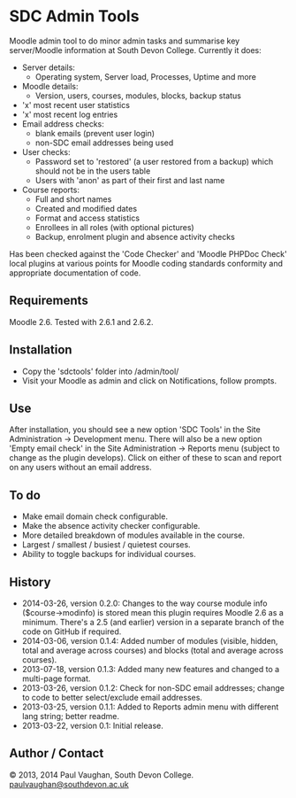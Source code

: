 # SDC Admin Tools

Moodle admin tool to do minor admin tasks and summarise key server/Moodle information at South Devon College. Currently it does:

* Server details:
  * Operating system, Server load, Processes, Uptime and more
* Moodle details:
  * Version, users, courses, modules, blocks, backup status
* 'x' most recent user statistics
* 'x' most recent log entries
* Email address checks:
  * blank emails (prevent user login)
  * non-SDC email addresses being used
* User checks:
  * Password set to 'restored' (a user restored from a backup) which should not be in the users table
  * Users with 'anon' as part of their first and last name
* Course reports:
  * Full and short names
  * Created and modified dates
  * Format and access statistics
  * Enrollees in all roles (with optional pictures)
  * Backup, enrolment plugin and absence activity checks

Has been checked against the 'Code Checker' and 'Moodle PHPDoc Check' local plugins at various points for Moodle coding standards conformity and appropriate documentation of code.

## Requirements

Moodle 2.6. Tested with 2.6.1 and 2.6.2.

## Installation

* Copy the 'sdctools' folder into /admin/tool/
* Visit your Moodle as admin and click on Notifications, follow prompts.

## Use 

After installation, you should see a new option 'SDC Tools' in the Site Administration &rarr; Development menu. There will also be a new option 'Empty email check' in the Site Administration &rarr; Reports menu (subject to change as the plugin develops).  Click on either of these to scan and report on any users without an email address.

## To do

* Make email domain check configurable.
* Make the absence activity checker configurable.
* More detailed breakdown of modules available in the course.
* Largest / smallest / busiest / quietest courses.
* Ability to toggle backups for individual courses.

## History

* 2014-03-26, version 0.2.0:    Changes to the way course module info ($course->modinfo) is stored mean this plugin requires Moodle 2.6 as a minimum. There's a 2.5 (and earlier) version in a separate branch of the code on GitHub if required.
* 2014-03-06, version 0.1.4:    Added number of modules (visible, hidden, total and average across courses) and blocks (total and average across courses).
* 2013-07-18, version 0.1.3:    Added many new features and changed to a multi-page format.
* 2013-03-26, version 0.1.2:    Check for non-SDC email addresses; change to code to better select/exclude email addresses.
* 2013-03-25, version 0.1.1:    Added to Reports admin menu with different lang string; better readme.
* 2013-03-22, version 0.1:      Initial release.

## Author / Contact

&copy; 2013, 2014 Paul Vaughan, South Devon College. paulvaughan@southdevon.ac.uk
